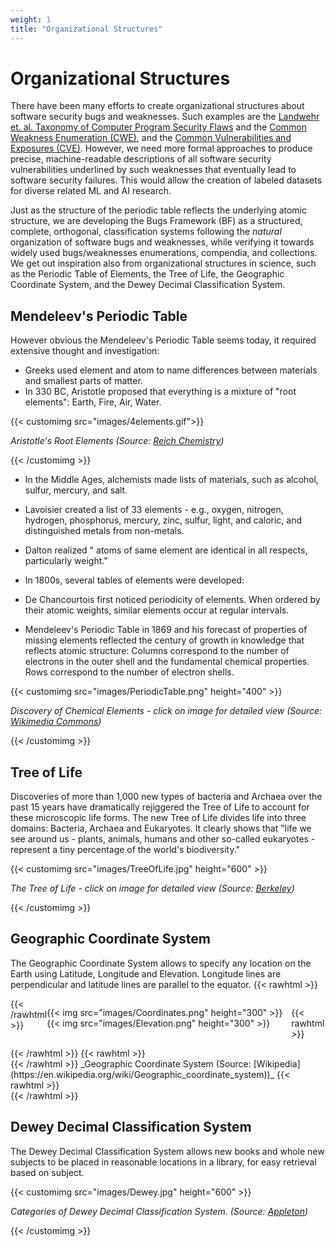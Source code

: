 ```yaml
---
weight: 1
title: "Organizational Structures"
---
```

# Organizational Structures

There have been many efforts to create organizational structures about software security bugs and weaknesses. Such examples are the [Landwehr et. al. Taxonomy of Computer Program Security Flaws](https://apps.dtic.mil/sti/pdfs/ADA465587.pdf) and the [Common Weakness Enumeration (CWE)](https://cwe.mitre.org/), and the [Common Vulnerabilities and Exposures (CVE)](https://cve.mitre.org/). However, we need more formal approaches to produce precise, machine-readable descriptions of all software security vulnerabilities underlined by such weaknesses that eventually lead to software security failures. This would allow the creation of labeled datasets for diverse related ML and AI research. 

Just as the structure of the periodic table reflects the underlying atomic structure, we are developing the Bugs Framework (BF) as a structured, complete, orthogonal, classification systems following the _natural_ organization of software bugs and weaknesses, while verifying it towards widely used bugs/weaknesses enumerations, compendia, and collections. We get out inspiration also from organizational structures in science, such as the Periodic Table of Elements, the Tree of Life, the Geographic Coordinate System, and the Dewey Decimal Classification System.

## Mendeleev's Periodic Table

However obvious the Mendeleev's Periodic Table seems today, it required extensive thought and investigation:

* Greeks used element and atom to name differences between materials and smallest parts of matter.
* In 330 BC, Aristotle proposed that everything is a mixture of "root elements": Earth, Fire, Air, Water.

{{< customimg src="images/4elements.gif">}}
<p><em>Aristotle's Root Elements (Source: <a href="https://www2.chem.wisc.edu/areas/reich/group/index.htm"
                target="_blank">Reich Chemistry</a>)</em></p>
{{< /customimg >}}

* In the Middle Ages, alchemists made lists of materials, such as alcohol, sulfur, mercury, and salt.

* Lavoisier created a list of 33 elements - e.g., oxygen, nitrogen, hydrogen, phosphorus, mercury, zinc, sulfur, light, and caloric, and distinguished metals from non-metals.
* Dalton realized " atoms of same element are identical in all respects, particularly weight."

* In 1800s, several tables of elements were developed:

* De Chancourtois first noticed periodicity of elements. When ordered by their atomic weights, similar elements occur at regular intervals.
* Mendeleev's Periodic Table in 1869 and his forecast of properties of missing elements reflected the century of growth in knowledge that reflects atomic structure: Columns correspond to the number of electrons in the outer shell and the fundamental chemical properties. Rows correspond to the number of electron shells.

{{< customimg src="images/PeriodicTable.png" height="400" >}}
<p><em>Discovery of Chemical Elements <red>- click on image for detailed view</red> (Source: <a
                href="https://commons.wikimedia.org/w/index.php?curid=31017351" target="_blank">Wikimedia
                Commons</a>)</em></p>
{{< /customimg >}}

## Tree of Life

Discoveries of more than 1,000 new types of bacteria and Archaea over the past 15 years have dramatically rejiggered the Tree of Life to account for these microscopic life forms. The new Tree of Life divides life into three domains: Bacteria, Archaea and Eukaryotes. It clearly shows that "life we see around us - plants, animals, humans and other so-called eukaryotes - represent a tiny percentage of the world's biodiversity."

{{< customimg src="images/TreeOfLife.jpg" height="600" >}}
<p><em>The Tree of Life <red>- click on image for detailed view</red> (Source: <a
                href="https://www.nature.com/articles/nmicrobiol201648?error=cookies_not_supported\"
                target="_blank">Berkeley</a>)</em></p>
{{< /customimg >}}

## Geographic Coordinate System

The Geographic Coordinate System allows to specify any location on the Earth using Latitude, Longitude and Elevation. Longitude lines are perpendicular and latitude lines are parallel to the equator.
{{< rawhtml >}}
<div style="display: flex;
  justify-content: center;">
{{< /rawhtml >}}

{{< img src="images/Coordinates.png" height="300" >}} {{< img src="images/Elevation.png" height="300" >}}

{{< rawhtml >}}
</div>
{{< /rawhtml >}}
{{< rawhtml >}}
<div style="display: flex;
  justify-content: center;">
{{< /rawhtml >}}
_Geographic Coordinate System (Source: [Wikipedia](https://en.wikipedia.org/wiki/Geographic_coordinate_system))_
{{< rawhtml >}}
</div>
{{< /rawhtml >}}

## Dewey Decimal Classification System

The Dewey Decimal Classification System allows new books and whole new subjects to be placed in reasonable locations in a library, for easy retrieval based on subject.

{{< customimg src="images/Dewey.jpg" height="600" >}}
<p><em>Categories of Dewey Decimal Classification System. (Source: <a
                href="http://www.thelibrarianedge.com/libedge/2016/8/29/dewey-designs-to-share"
                target="_blank">Appleton</a>)</em></p>
{{< /customimg >}}